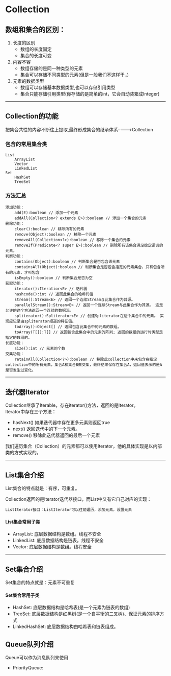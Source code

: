 # Collection

## 数组和集合的区别：

1. 长度的区别  
    - 数组的长度固定
    - 集合的长度可变
2. 内容不容
    - 数组存储的是同一种类型的元素
    - 集合可以存储不同类型的元素(但是一般我们不这样干..)
3. 元素的数据类型
    - 数组可以存储基本数据类型,也可以存储引用类型
    - 集合只能存储引用类型(你存储的是简单的int，它会自动装箱成Integer)


---

## Collection的功能

把集合共性的内容不断往上提取,最终形成集合的继承体系---->Collection

### 包含的常用集合类

    List
        ArrayList
        Vector
        LinkedList
    Set
        HashSet
        TreeSet

### 方法汇总

    添加功能：
        add(E):boolean // 添加一个元素
        addAll(Collection<? extends E>):boolean // 添加一个集合的元素
    删除功能：
        clear():boolean // 移除所有的元素
        remove(Object):boolean // 移除一个元素
        removeAll(Collection<?>):boolean // 移除一个集合的元素
        removeIf(Predicate<? super E>):boolean // 删除所有该集合满足给定谓词的元素。
    判断功能：
        contains(Object):boolean // 判断集合是否包含该元素
        containsAll(Object):boolean // 判断集合是否包含指定的元素集合，只有包含所有的元素，才叫包含
        isEmpty():boolean // 判断集合是否为空
    获取功能：
        iterator():Iteratior<E> // 迭代器
        hashcode():int // 返回此集合的哈希码值
        stream():Stream<E> // 返回一个连续Stream与此集合作为其源。
        parallelStream():Strean<E> // 返回一个连续Stream与此集合作为其源。 这是允许的这个方法返回一个连续的数据流。
        spliterator():Spliterator<E> // 创建Spliterator在这个集合中的元素。 实现应记录由spliterator报道的特征值。
        toArray():Object[] // 返回包含此集合中的元素的数组。
        toArray(T[]):T[] // 返回包含此集合中的元素的阵列; 返回的数组的运行时类型是指定的数组的。
    长度功能：
        size():int // 元素的个数
    交集功能：
        retainAll(Collection<?>):boolean // 移除此collection中未包含在指定collection中的所有元素，集合A和集合B做交集，最终结果保存在集合A，返回值表示的是A是否发生过变化。
  
  

---

## 迭代器Iterator

Collection继承了Iterable，存在iterator()方法，返回的是Iterator。  
Iterator中存在三个方法：
- hasNext() 如果迭代器中存在更多元素则返回true
- next() 返回迭代中的下一个元素。
- remove() 移除此迭代器返回的最后一个元素


我们遍历集合（Collection）的元素都可以使用Iterator，他的具体实现是以内部类的方式实现的。

---


## List集合介绍

List集合的特点就是：有序，可重复。

Collection返回的是Iterator迭代器接口，而List中又有它自己对应的实现：  

    ListIterator接口：ListIterator可以往前遍历，添加元素，设置元素

#### List集合常用子类

- ArrayList: 底层数据结构是数组。线程不安全
- LinkedList: 底层数据结构是链表。线程不安全
- Vector: 底层数据结构是数组。线程安全

---

## Set集合介绍

Set集合的特点就是：元素不可重复

#### Set集合常用子类

- HashSet: 底层数据结构是哈希表(是一个元素为链表的数组)
- TreeSet: 底层数据结构是红黑树(是一个自平衡的二叉树)、保证元素的排序方式
- LinkedHashSet: 底层数据结构由哈希表和链表组成。


## Queue队列介绍
Queue可以作为消息队列来使用

- PriorityQueue: 